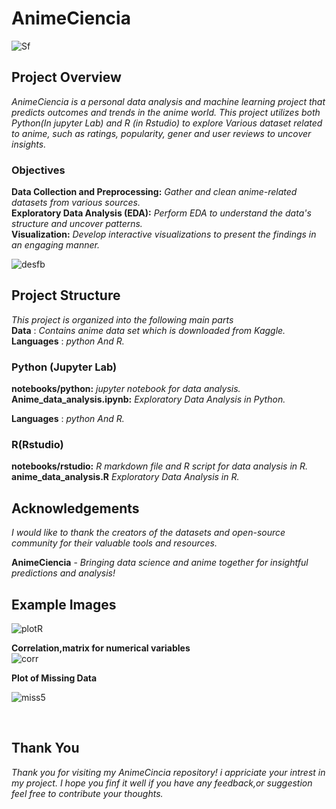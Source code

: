 # AnimeCiencia



![Sf](https://github.com/Chandrikajoshi123/AnimeCiencia/assets/100508364/f3ffdc98-726f-4095-8fc0-8d1916aca791)

## Project Overview
_AnimeCiencia is a personal data analysis and machine learning project that predicts outcomes and trends in the anime world. This project utilizes both Python(In jupyter Lab) and R (in Rstudio) to explore Various dataset related to anime, such as ratings, popularity, gener and user reviews to uncover insights._

### Objectives
**Data Collection and Preprocessing:**  _Gather and clean anime-related datasets from various sources._
<br>
**Exploratory Data Analysis (EDA):**  _Perform EDA to understand the data's structure and uncover patterns._
<br>
**Visualization:** _Develop interactive visualizations to present the findings in an engaging manner._

![desfb](https://github.com/Chandrikajoshi123/AnimeCiencia/assets/100508364/50b6ab4b-5fb8-4dc2-8f71-c5ff0c1e9a24)


## Project Structure
_This project is organized into the following main parts_ <br>
**Data** : _Contains anime data set which is downloaded from Kaggle._ <br>
**Languages** : _python And R._ <br>
### Python (Jupyter Lab)
  **notebooks/python:** _jupyter notebook for data analysis._
  **Anime_data_analysis.ipynb:** _Exploratory Data Analysis in Python._ <br>

**Languages** : _python And R._ <br>
### R(Rstudio)
**notebooks/rstudio:** _R markdown file and R script for data analysis in R._ <br>
**anime_data_analysis.R** _Exploratory Data Analysis in R._

## Acknowledgements
_I would like to thank the creators of the datasets and open-source community for their valuable tools and resources._

**AnimeCiencia** - _Bringing data science and anime together for insightful predictions and analysis!_

## Example Images


![plotR](https://github.com/Chandrikajoshi123/AnimeCiencia/assets/100508364/9dc5d09f-eb93-4c42-8664-a4736bc23134)


**Correlation,matrix for numerical variables** <br>
![corr](https://github.com/Chandrikajoshi123/AnimeCiencia/assets/100508364/a47b4682-648d-456d-ad16-5f5beefab6e0)

**Plot of Missing Data** <br>

![miss5](https://github.com/Chandrikajoshi123/AnimeCiencia/assets/100508364/2172f3d0-d522-4a15-ba08-3a75ed7bdf7b)



<br>

## Thank You

_Thank you for visiting my AnimeCincia repository! i appriciate your intrest in my project. I hope you finf it well if you have any feedback,or suggestion feel free to contribute your thoughts._

